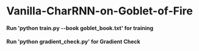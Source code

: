 # Vanilla-CharRNN-on-Goblet-of-Fire

#### Run 'python train.py --book goblet_book.txt' for training

#### Run 'python gradient_check.py' for Gradient Check
